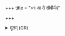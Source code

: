 +++
title = "०१ आ ते सौवीर्यम्"

+++
<details><summary>मूलम् (GR)</summary>

आ ते सौवीर्यं ददे मयि ते सौवीर्यम् ॥
</details>